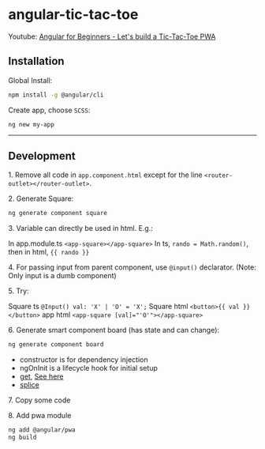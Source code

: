 # angular-tic-tac-toe

Youtube: [Angular for Beginners - Let's build a Tic-Tac-Toe PWA](https://youtu.be/G0bBLvWXBvc)

## Installation

Global Install:

```bash
npm install -g @angular/cli
```

Create app, choose `SCSS`:

```
ng new my-app
```

---

## Development

1\. Remove all code in `app.component.html` except for the line `<router-outlet></router-outlet>`.

2\. Generate Square:

```bash
ng generate component square
```

3\. Variable can directly be used in html. E.g.:

In app.module.ts `<app-square></app-square>`
In ts, `rando = Math.random()`, then in html, `{{ rando }}`

4\. For passing input from parent component, use `@input()` declarator. (Note: Only input is a dumb component)

5\. Try:

Square ts `@Input() val: 'X' | 'O' = 'X';`
Square html `<button>{{ val }}</button>`
app html `<app-square [val]="'O'"></app-square>`

6\. Generate smart component board (has state and can change):

```bash
ng generate component board
```

- constructor is for dependency injection
- ngOnInit is a lifecycle hook for initial setup
- [get](https://stackoverflow.com/questions/22823946/can-javascript-function-name-contain-a-space#:~:text=No%2C%20in%20javascript%20a%20function,a%20property%20to%20a%20object.), [See here](https://developer.mozilla.org/en-US/docs/Web/JavaScript/Reference/Functions/get)
- [splice](https://developer.mozilla.org/en-US/docs/Web/JavaScript/Reference/Global_Objects/Array/splice)

7\. Copy some code

8\. Add pwa module

```bash
ng add @angular/pwa
ng build
```


